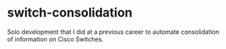 # switch-consolidation
Solo development that I did at a previous career to automate consolidation of information on Cisco Switches.
